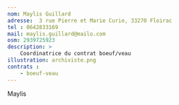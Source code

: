 ```yaml
---
nom: Maylis Guillard
adresse:  3 rue Pierre et Marie Curie, 33270 Floirac
tel : 0642833169
mail: maylis.guillard@mailo.com
osm: 2939725923
description: >
    Coordinatrice du contrat boeuf/veau 
illustration: archiviste.png
contrats : 
    - boeuf-veau
---
```


Maylis
